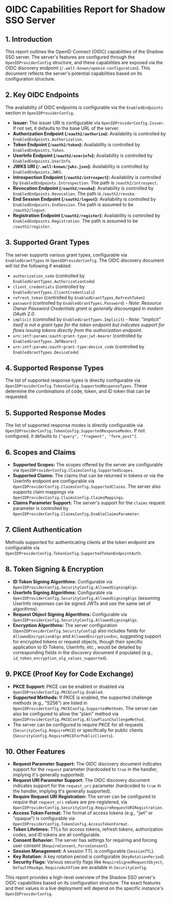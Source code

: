 # OIDC Capabilities Report for Shadow SSO Server

## 1. Introduction

This report outlines the OpenID Connect (OIDC) capabilities of the Shadow SSO server. The server's features are configured through the `OpenIDProviderConfig` structure, and these capabilities are exposed via the OIDC discovery endpoint (`/.well-known/openid-configuration`). This document reflects the server's potential capabilities based on its configuration structure.

## 2. Key OIDC Endpoints

The availability of OIDC endpoints is configurable via the `EnabledEndpoints` section in `OpenIDProviderConfig`.

*   **Issuer:** The issuer URI is configurable via `OpenIDProviderConfig.Issuer`. If not set, it defaults to the base URL of the server.
*   **Authorization Endpoint (`/oauth2/authorize`):** Availability is controlled by `EnabledEndpoints.Authorization`.
*   **Token Endpoint (`/oauth2/token`):** Availability is controlled by `EnabledEndpoints.Token`.
*   **UserInfo Endpoint (`/oauth2/userinfo`):** Availability is controlled by `EnabledEndpoints.UserInfo`.
*   **JWKS URI (`/.well-known/jwks.json`):** Availability is controlled by `EnabledEndpoints.JWKS`.
*   **Introspection Endpoint (`/oauth2/introspect`):** Availability is controlled by `EnabledEndpoints.Introspection`. The path is `/oauth2/introspect`.
*   **Revocation Endpoint (`/oauth2/revoke`):** Availability is controlled by `EnabledEndpoints.Revocation`. The path is `/oauth2/revoke`.
*   **End Session Endpoint (`/oauth2/logout`):** Availability is controlled by `EnabledEndpoints.EndSession`. The path is assumed to be `/oauth2/logout`.
*   **Registration Endpoint (`/oauth2/register`):** Availability is controlled by `EnabledEndpoints.Registration`. The path is assumed to be `/oauth2/register`.

## 3. Supported Grant Types

The server supports various grant types, configurable via `EnabledGrantTypes` in `OpenIDProviderConfig`. The OIDC discovery document will list the following if enabled:

*   `authorization_code` (controlled by `EnabledGrantTypes.AuthorizationCode`)
*   `client_credentials` (controlled by `EnabledGrantTypes.ClientCredentials`)
*   `refresh_token` (controlled by `EnabledGrantTypes.RefreshToken`)
*   `password` (controlled by `EnabledGrantTypes.Password`) - *Note: Resource Owner Password Credentials grant is generally discouraged in modern OAuth 2.0.*
*   `implicit` (controlled by `EnabledGrantTypes.Implicit`) - *Note: "implicit" itself is not a grant type for the token endpoint but indicates support for flows issuing tokens directly from the authorization endpoint.*
*   `urn:ietf:params:oauth:grant-type:jwt-bearer` (controlled by `EnabledGrantTypes.JWTBearer`)
*   `urn:ietf:params:oauth:grant-type:device_code` (controlled by `EnabledGrantTypes.DeviceCode`)

## 4. Supported Response Types

The list of supported response types is directly configurable via `OpenIDProviderConfig.TokenConfig.SupportedResponseTypes`. These determine the combinations of code, token, and ID token that can be requested.

## 5. Supported Response Modes

The list of supported response modes is directly configurable via `OpenIDProviderConfig.TokenConfig.SupportedResponseModes`. If not configured, it defaults to `["query", "fragment", "form_post"]`.

## 6. Scopes and Claims

*   **Supported Scopes:** The scopes offered by the server are configurable via `OpenIDProviderConfig.ClaimsConfig.SupportedScopes`.
*   **Supported Claims:** The claims that can be returned in tokens or via the UserInfo endpoint are configurable via `OpenIDProviderConfig.ClaimsConfig.SupportedClaims`. The server also supports claim mappings via `OpenIDProviderConfig.ClaimsConfig.ClaimsMappings`.
*   **Claims Parameter Support:** The server's support for the `claims` request parameter is controlled by `OpenIDProviderConfig.ClaimsConfig.EnableClaimsParameter`.

## 7. Client Authentication

Methods supported for authenticating clients at the token endpoint are configurable via `OpenIDProviderConfig.TokenConfig.SupportedTokenEndpointAuth`.

## 8. Token Signing & Encryption

*   **ID Token Signing Algorithms:** Configurable via `OpenIDProviderConfig.SecurityConfig.AllowedSigningAlgs`.
*   **UserInfo Signing Algorithms:** Configurable via `OpenIDProviderConfig.SecurityConfig.AllowedSigningAlgs` (assuming UserInfo responses can be signed JWTs and use the same set of algorithms).
*   **Request Object Signing Algorithms:** Configurable via `OpenIDProviderConfig.SecurityConfig.AllowedSigningAlgs`.
*   **Encryption Algorithms:** The server configuration (`OpenIDProviderConfig.SecurityConfig`) also includes fields for `AllowedEncryptionAlgs` and `AllowedEncryptionEnc`, suggesting support for encrypted tokens or request objects, though their specific application to ID Tokens, UserInfo, etc., would be detailed by corresponding fields in the discovery document if populated (e.g., `id_token_encryption_alg_values_supported`).

## 9. PKCE (Proof Key for Code Exchange)

*   **PKCE Support:** PKCE can be enabled or disabled via `OpenIDProviderConfig.PKCEConfig.Enabled`.
*   **Supported Methods:** If PKCE is enabled, the supported challenge methods (e.g., "S256") are listed in `OpenIDProviderConfig.PKCEConfig.SupportedMethods`. The server can also be configured to allow the "plain" method via `OpenIDProviderConfig.PKCEConfig.AllowPlainChallengeMethod`.
*   The server can be configured to require PKCE for all requests (`SecurityConfig.RequirePKCE`) or specifically for public clients (`SecurityConfig.RequirePKCEForPublicClients`).

## 10. Other Features

*   **Request Parameter Support:** The OIDC discovery document indicates support for the `request` parameter (hardcoded to `true` in the handler, implying it's generally supported).
*   **Request URI Parameter Support:** The OIDC discovery document indicates support for the `request_uri` parameter (hardcoded to `true` in the handler, implying it's generally supported).
*   **Require Request URI Registration:** The server can be configured to require that `request_uri` values are pre-registered, via `OpenIDProviderConfig.SecurityConfig.RequireRequestURIRegistration`.
*   **Access Token Format:** The format of access tokens (e.g., "jwt" or "opaque") is configurable via `OpenIDProviderConfig.TokenConfig.AccessTokenFormat`.
*   **Token Lifetimes:** TTLs for access tokens, refresh tokens, authorization codes, and ID tokens are all configurable.
*   **Consent Behavior:** The server has settings for requiring and forcing user consent (`RequireConsent`, `ForceConsent`).
*   **Session Management:** A session TTL is configurable (`SessionTTL`).
*   **Key Rotation:** A key rotation period is configurable (`KeyRotationPeriod`).
*   **Security Flags:** Various security flags like `RequireSignedRequestObject`, `DefaultMaxAge`, `RequireAuthTime` are available in `SecurityConfig`.

This report provides a high-level overview of the Shadow SSO server's OIDC capabilities based on its configuration structure. The exact features and their values in a live deployment will depend on the specific instance's `OpenIDProviderConfig`.
